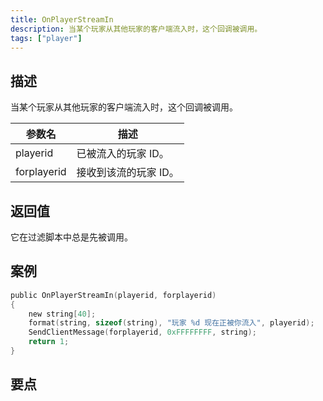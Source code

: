 ```yaml
---
title: OnPlayerStreamIn
description: 当某个玩家从其他玩家的客户端流入时，这个回调被调用。
tags: ["player"]
---
```


## 描述

当某个玩家从其他玩家的客户端流入时，这个回调被调用。

| 参数名      | 描述                  |
| ----------- | --------------------- |
| playerid    | 已被流入的玩家 ID。   |
| forplayerid | 接收到该流的玩家 ID。 |

## 返回值

它在过滤脚本中总是先被调用。

## 案例

```c
public OnPlayerStreamIn(playerid, forplayerid)
{
    new string[40];
    format(string, sizeof(string), "玩家 %d 现在正被你流入", playerid);
    SendClientMessage(forplayerid, 0xFFFFFFFF, string);
    return 1;
}
```

## 要点

<TipNPCCallbacksCN />
